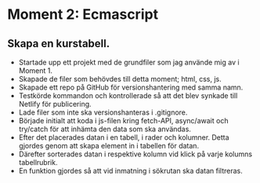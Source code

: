 # Moment 2: Ecmascript
## Skapa en kurstabell.

- Startade upp ett projekt med de grundfiler som jag använde mig av i Moment 1. 
- Skapade de filer som behövdes till detta moment; html, css, js. 
- Skapade ett repo på GitHub för versionshantering med samma namn. 
- Testkörde kommandon och kontrollerade så att det blev synkade till Netlify för publicering.
- Lade filer som inte ska versionshanteras i .gitignore.
- Började initialt att koda i js-filen kring fetch-API, async/await och try/catch för att inhämta den data som ska användas. 
- Efter det placerades datan i en tabell, i rader och kolumner. Detta gjordes genom att skapa element in i tabellen för datan. 
- Därefter sorterades datan i respektive kolumn vid klick på varje kolumns tabellrubrik.
- En funktion gjordes så att vid inmatning i sökrutan ska datan filtreras. 
 

